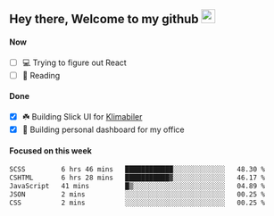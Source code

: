 ## Hey there, Welcome to my github <img src="https://media.giphy.com/media/hvRJCLFzcasrR4ia7z/giphy.gif" width="25px">

#### Now
- [ ] 💻 Trying to figure out React
- [ ] 📕 Reading

#### Done
- [x] ☘️ Building Slick UI for [Klimabiler](https://klimabiler.dk)
- [x] 🚀 Building personal dashboard for my office
 
 #### Focused on this week
<!--START_SECTION:waka-->

```txt
SCSS         6 hrs 46 mins   ████████████░░░░░░░░░░░░░   48.30 %
CSHTML       6 hrs 28 mins   ███████████▓░░░░░░░░░░░░░   46.17 %
JavaScript   41 mins         █▒░░░░░░░░░░░░░░░░░░░░░░░   04.89 %
JSON         2 mins          ░░░░░░░░░░░░░░░░░░░░░░░░░   00.25 %
CSS          2 mins          ░░░░░░░░░░░░░░░░░░░░░░░░░   00.25 %
```

<!--END_SECTION:waka-->

